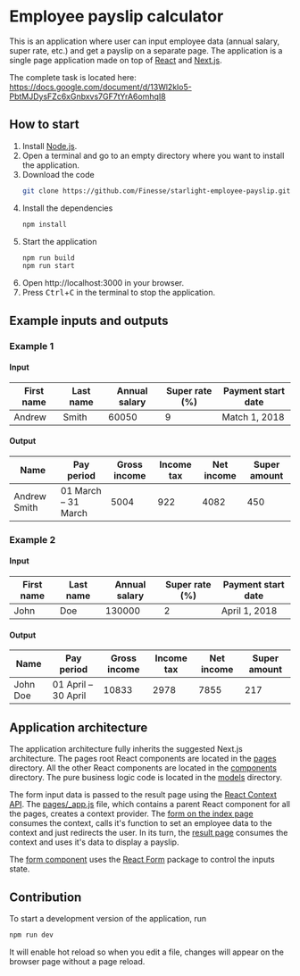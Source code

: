# Employee payslip calculator

This is an application where user can input employee data (annual salary, super rate, etc.) and get a payslip on a separate page.
The application is a single page application made on top of [React](http://reactjs.org) and [Next.js](http://nextjs.org/). 

The complete task is located here: https://docs.google.com/document/d/13Wl2klo5-PbtMJDysFZc6xGnbxvs7GF7tYrA6omhqI8


## How to start

1. Install [Node.js](http://nodejs.org/en/).
2. Open a terminal and go to an empty directory where you want to install the application.
3. Download the code
    ```bash
    git clone https://github.com/Finesse/starlight-employee-payslip.git .
    ```
4. Install the dependencies
    ```bash
    npm install
    ```
5. Start the application
    ```bash
    npm run build
    npm run start
    ```
6. Open http://localhost:3000 in your browser.
7. Press <kbd>Ctrl</kbd>+<kbd>C</kbd> in the terminal to stop the application.


## Example inputs and outputs

### Example 1

#### Input

| First name | Last name | Annual salary | Super rate (%) | Payment start date |
| ---------- | --------- | ------------- | -------------- | ------------------ |
| Andrew     | Smith     | 60050         | 9              | Match 1, 2018      |

#### Output

| Name         | Pay period          | Gross income | Income tax | Net income | Super amount |
| ------------ | ------------------- | ------------ | ---------- | ---------- | ------------ |
| Andrew Smith | 01 March – 31 March | 5004         | 922        | 4082       | 450          |

### Example 2

#### Input

| First name | Last name | Annual salary | Super rate (%) | Payment start date |
| ---------- | --------- | ------------- | -------------- | ------------------ |
| John       | Doe       | 130000        | 2              | April 1, 2018      |

#### Output

| Name         | Pay period          | Gross income | Income tax | Net income | Super amount |
| ------------ | ------------------- | ------------ | ---------- | ---------- | ------------ |
| John Doe     | 01 April – 30 April | 10833        | 2978       | 7855       | 217          |


## Application architecture

The application architecture fully inherits the suggested Next.js architecture.
The pages root React components are located in the [pages](pages) directory.
All the other React components are located in the [components](components) directory.
The pure business logic code is located in the [models](models) directory.

The form input data is passed to the result page using the [React Context API](https://reactjs.org/docs/context.html).
The [pages/_app.js](pages/_app.js) file, which contains a parent React component for all the pages, creates a context provider.
The [form on the index page](components/EmployeeForm.js) consumes the context, calls it's function to set an employee data to the context and just redirects the user.
In its turn, the [result page](pages/result.js) consumes the context and uses it's data to display a payslip. 

The [form component](components/EmployeeForm.js) uses the [React Form](https://react-form.js.org/) package to control the inputs state.  

## Contribution

To start a development version of the application, run

```bash
npm run dev
```

It will enable hot reload so when you edit a file, changes will appear on the browser page without a page reload.
